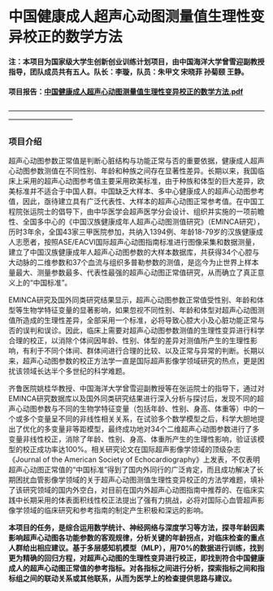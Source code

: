 # 中国健康成人超声心动图测量值生理性变异校正的数学方法

#### 注：本项目为国家级大学生创新创业训练计划项目，由中国海洋大学曾雪迎副教授指导，团队成员共有五人。队长：李璇，队员：朱甲文 宋晓菲 孙菊颐 王静。

#### 项目报告：[中国健康成人超声心动图测量值生理性变异校正的数学方法.pdf](https://github.com/andone-07/EMINCA-physiologic-variation-correction-based-on-mathematical-method-and-MLP/blob/master/%E4%B8%AD%E5%9B%BD%E5%81%A5%E5%BA%B7%E6%88%90%E4%BA%BA%E8%B6%85%E5%A3%B0%E5%BF%83%E5%8A%A8%E5%9B%BE%E6%95%B0%E6%8D%AE%E5%88%86%E6%9E%90%E4%B8%8E%E7%94%9F%E7%90%86%E6%80%A7%E5%8F%98%E5%BC%82%E7%9F%AB%E6%AD%A3%E7%9A%84%E6%95%B0%E5%AD%A6%E6%96%B9%E6%B3%95.pdf)
—————————————————————————————————————————————

### 项目介绍

超声心动图参数正常值是判断心脏结构与功能正常与否的重要依据，健康成人超声心动图参数测值在不同性别、年龄和种族之间存在显著性差异。长期以来，我国临床上采用的超声心动图参考值主要采用欧美标准，由于种族和体型的巨大差异，欧美标准并不适合于中国人群。中国缺乏大样本、多中心健康成人的超声心动图参考值，因此，亟待建立具有广泛代表性、大样本的超声心动图正常参考值。在中国工程院张运院士的倡导下，由中华医学会超声医学分会设计、组织并实施的一项前瞻性、全国多中心的《中国汉族健康成年人超声心动图测值研究》（EMINCA研究），历时3年余，全国43家三甲医院参加，共纳入1394例、年龄18-79岁的汉族健康成人志愿者，按照ASE/EACVI国际超声心动图指南标准进行图像采集和数据测量，建立了中国汉族健康成年人超声心动图参数的大样本数据库，共获得34个心腔与大动脉的二维参数和37个血流与组织多普勒参数的测值，是迄今为止世界上样本量最大、测量参数最多、代表性最强的超声心动图正常值研究，从而确立了真正意义上的“中国标准”。

EMINCA研究及国外同类研究结果显示，超声心动图参数正常值受性别、年龄和体型等生物学特征变量的显著影响，如果忽视不同性别、年龄和体型对超声心动图测值所造成的生理性差异，全部采用一个标准，必将导致心腔大小及心脏功能正常与否的误判和误诊。因此，临床上需要对超声心动图参数测值的生理性变异进行科学合理的校正，以消除个体间因年龄、性别、体型的差异对测值所产生的生理性影响，有利于不同个体间、群体间进行合理的比较、以及正常与异常的判断。长期以来，超声心动图参数的校正方法学一直是国际超声影像学领域研究的热点，更是困扰该领域长达半个多世纪的科学难题。

齐鲁医院姚桂华教授、中国海洋大学曾雪迎副教授等在张运院士的指导下，通过对EMINCA研究数据库以及国外同类研究结果进行深入分析与探讨后，发现不同的超声心动图参数与不同的生物学特征变量（包括年龄、性别、身高、体重等）中的一个或多个变量呈不同的非线性相关关系，在试验多个数学模型之后，科学大胆地提出了优化的多变量非等距模型，最终成功地对34个二维超声心动图参数进行了多变量非线性校正，消除了年龄、性别、身高、体重所产生的生理性影响，验证该模型的校正成功率达100%。相关研究论文在国际超声影像学领域的顶级杂志《Journal of the American Society of Echocardiography》上发表，不仅表明超声心动图正常值的“中国标准”得到了国内外同行的广泛肯定，而且成功解决了长期困扰血管影像学领域的关于超声心动图测值生理性变异校正的方法学难题，填补了该研究领域的国内外空白，对目前在国内外超声心动图指南中推荐的、在临床实践中长期采用的体表面积线性校正法提出了强有力挑战，必将对国际心血管超声影像学领域的临床研究和参考指南的制定产生积极和深远的影响。

**本项目的任务，是综合运用数学统计、神经网络与深度学习等方法，探寻年龄因素影响超声心动图各功能参数的客观规律，分析关键的年龄拐点，对临床检查的重点人群给出相应建议。基于多层感知机模型（MLP），用70%的数据进行训练，找到更为精确的回归方程，对超声心动图的生理性变异进行校正，即找到符合中国健康成人的超声心动图正常值的参考指标。对各指标之间进行分析，探索指标之间和指标组之间的联动关系或其他联系，从而为医学上的检查提供思路与建议。**

 

